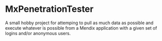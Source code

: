 MxPenetrationTester
===================
A small hobby project for attemping to pull as much data as possible and execute whatever is possible from a Mendix application with a given set of logins and/or anonymous users.
